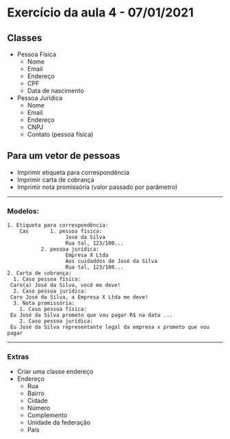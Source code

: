 # Exercício da aula 4 - 07/01/2021

## Classes

- Pessoa Física
  - Nome
  - Email
  - Endereço
  - CPF
  - Data de nascimento
- Pessoa Jurídica
  - Nome
  - Email
  - Endereço
  - CNPJ
  - Contato (pessoa física)

## Para um vetor de pessoas

- Imprimir etiqueta para correspondência
- Imprimir carta de cobrança
- Imprimir nota promissória (valor passado por parâmetro)

----
### Modelos:

    1. Etiqueta para correspondência:
		Cas       1. pessoa física:
                       José da Silva
                       Rua tal, 123/100...
               2. pessoa jurídica:
                       Empresa X Ltda
                       Aos cuidaddos de José da Silva
                       Rua tal, 123/100...
    2. Carta de cobrança:
      1. Caso pessoa física:
     Caro(a) José da Silva, você me deve!
      2. Caso pessoa jurídica:
     Caro José da Silva, a Empresa X Ltda me deve!
      3. Nota promissória:
        1. Caso pessoa física:
     Eu José da Silva prometo que vou pagar R$ na data ...
        2. Caso pessoa jurídica:
     Eu José da Silva representante legal da empresa x prometo que vou pagar

---

### Extras

- Criar uma classe endereço
- Endereço
  - Rua
  - Bairro
  - Cidade
  - Número
  - Complemento
  - Unidade da federação
  - País